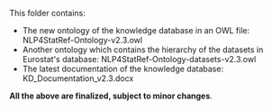 
This folder contains:
*    The new ontology of the knowledge database in an OWL file: NLP4StatRef-Ontology-v2.3.owl
*    Another ontology which contains the hierarchy of the datasets in Eurostat's database: NLP4StatRef-Ontology-datasets-v2.3.owl
*    The latest documentation of the knowledge database: KD_Documentation_v2.3.docx

**All the above are finalized, subject to minor changes**.
